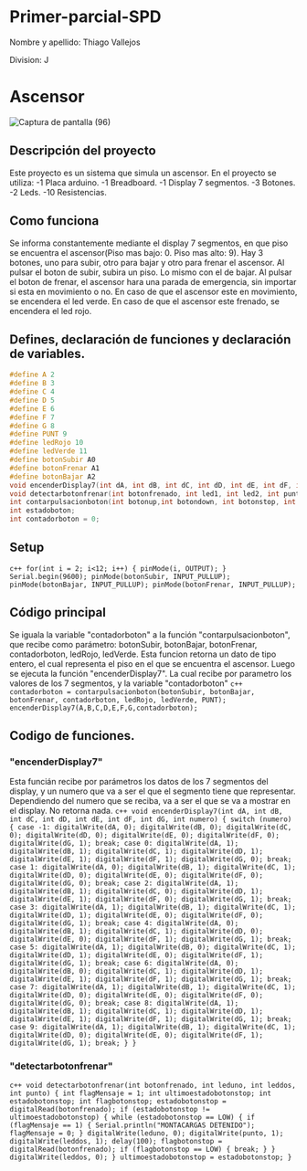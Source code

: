 # Primer-parcial-SPD

Nombre y apellido: Thiago Vallejos

Division: J

# Ascensor

![Captura de pantalla (96)](https://github.com/ThiagoVallejos12/Primer-parcial-SPD/assets/108820694/581d557b-d473-42b2-9640-2e14e2c02d8e)

## Descripción del proyecto

Este proyecto es un sistema que simula un ascensor. 
En el proyecto se utiliza: 
-1 Placa arduino.
-1 Breadboard.
-1 Display 7 segmentos.
-3 Botones.
-2 Leds.
-10 Resistencias.

## Como funciona

Se informa constantemente mediante el display 7 segmentos, en que piso se encuentra el ascensor(Piso mas bajo: 0. Piso mas alto: 9).
Hay 3 botones, uno para subir, otro para bajar y otro para frenar el ascensor.
Al pulsar el boton de subir, subira un piso. Lo mismo con el de bajar.
Al pulsar el boton de frenar, el ascensor hara una parada de emergencia, sin importar si esta en movimiento o no.
En caso de que el ascensor este en movimiento, se encendera el led verde.
En caso de que el ascensor este frenado, se encendera el led rojo.

## Defines, declaración de funciones y declaración de variables.
```c++
#define	A 2
#define B 3
#define C 4
#define D 5
#define E 6
#define F 7
#define G 8
#define PUNT 9
#define ledRojo 10
#define ledVerde 11
#define botonSubir A0
#define botonFrenar A1
#define botonBajar A2
void encenderDisplay7(int dA, int dB, int dC, int dD, int dE, int dF, int dG, int numero);
void detectarbotonfrenar(int botonfrenado, int led1, int led2, int punto);
int contarpulsacionboton(int botonup,int botondown, int botonstop, int contador, int punt);
int estadoboton;
int contadorboton = 0;
```

## Setup
``c++
for(int i = 2; i<12; i++)
  {
  	pinMode(i, OUTPUT);
  }
  Serial.begin(9600);
  pinMode(botonSubir, INPUT_PULLUP);
  pinMode(botonBajar, INPUT_PULLUP);
  pinMode(botonFrenar, INPUT_PULLUP);
``

## Código principal
Se iguala la variable "contadorboton" a la función "contarpulsacionboton", que recibe como parámetro: botonSubir, botonBajar, botonFrenar, contadorboton, ledRojo, ledVerde. 
Esta funcion retorna un dato de tipo entero, el cual representa el piso en el que se encuentra el ascensor.
Luego se ejecuta la función "encenderDisplay7". La cual recibe por parametro los valores de los 7 segmentos, y la variable "contadorboton"
``c++
contadorboton = contarpulsacionboton(botonSubir, botonBajar, botonFrenar, contadorboton, ledRojo, ledVerde, PUNT);
encenderDisplay7(A,B,C,D,E,F,G,contadorboton);
``

## Codigo de funciones.
### "encenderDisplay7"

Esta funcián recibe por parámetros los datos de los 7 segmentos del display, y un numero que va a ser el que el segmento tiene que representar.
Dependiendo del numero que se reciba, va a ser el que se va a mostrar en el display.
No retorna nada.
``c++
void encenderDisplay7(int dA, int dB, int dC, int dD, int dE, int dF, int dG, int numero)
{
  switch (numero)
  {
    case -1:
    	digitalWrite(dA, 0);
    	digitalWrite(dB, 0);
    	digitalWrite(dC, 0);
    	digitalWrite(dD, 0);
    	digitalWrite(dE, 0);
    	digitalWrite(dF, 0);
    	digitalWrite(dG, 1);
    break;
    case 0:
    	digitalWrite(dA, 1);
    	digitalWrite(dB, 1);
    	digitalWrite(dC, 1);
    	digitalWrite(dD, 1);
    	digitalWrite(dE, 1);
    	digitalWrite(dF, 1);
    	digitalWrite(dG, 0);
    break;
    case 1:
    	digitalWrite(dA, 0);
    	digitalWrite(dB, 1);
    	digitalWrite(dC, 1);
    	digitalWrite(dD, 0);
    	digitalWrite(dE, 0);
    	digitalWrite(dF, 0);
    	digitalWrite(dG, 0);
    break;
    case 2:
      	digitalWrite(dA, 1);
    	digitalWrite(dB, 1);
    	digitalWrite(dC, 0);
    	digitalWrite(dD, 1);
    	digitalWrite(dE, 1);
    	digitalWrite(dF, 0);
    	digitalWrite(dG, 1);
    break;
    case 3:
      	digitalWrite(dA, 1);
    	digitalWrite(dB, 1);
    	digitalWrite(dC, 1);
    	digitalWrite(dD, 1);
    	digitalWrite(dE, 0);
    	digitalWrite(dF, 0);
    	digitalWrite(dG, 1);
    break;
    case 4:
      	digitalWrite(dA, 0);
    	digitalWrite(dB, 1);
    	digitalWrite(dC, 1);
    	digitalWrite(dD, 0);
    	digitalWrite(dE, 0);
    	digitalWrite(dF, 1);
    	digitalWrite(dG, 1);
    break;
    case 5:
    	digitalWrite(dA, 1);
    	digitalWrite(dB, 0);
    	digitalWrite(dC, 1);
    	digitalWrite(dD, 1);
    	digitalWrite(dE, 0);
    	digitalWrite(dF, 1);
    	digitalWrite(dG, 1);
    break;
    case 6:
    	digitalWrite(dA, 0);
    	digitalWrite(dB, 0);
    	digitalWrite(dC, 1);
    	digitalWrite(dD, 1);
    	digitalWrite(dE, 1);
    	digitalWrite(dF, 1);
    	digitalWrite(dG, 1);
    break;
    case 7:
    	digitalWrite(dA, 1);
    	digitalWrite(dB, 1);
    	digitalWrite(dC, 1);
    	digitalWrite(dD, 0);
    	digitalWrite(dE, 0);
    	digitalWrite(dF, 0);
    	digitalWrite(dG, 0);
    break;
    case 8:
    	digitalWrite(dA, 1);
    	digitalWrite(dB, 1);
    	digitalWrite(dC, 1);
    	digitalWrite(dD, 1);
    	digitalWrite(dE, 1);
    	digitalWrite(dF, 1);
    	digitalWrite(dG, 1);
    break;
    case 9:
    	digitalWrite(dA, 1);
    	digitalWrite(dB, 1);
    	digitalWrite(dC, 1);
    	digitalWrite(dD, 0);
    	digitalWrite(dE, 0);
    	digitalWrite(dF, 1);
    	digitalWrite(dG, 1);
    break;
  }
}
``

### "detectarbotonfrenar"

``c++
void detectarbotonfrenar(int botonfrenado, int leduno, int leddos, int punto)
{
  int flagMensaje = 1;
  int ultimoestadobotonstop;
  int estadobotonstop;
  int flagbotonstop;
  estadobotonstop = digitalRead(botonfrenado);
  if (estadobotonstop != ultimoestadobotonstop)
  {
    while (estadobotonstop == LOW)
    {
      if (flagMensaje == 1)
      {
        Serial.println("MONTACARGAS DETENIDO");
        flagMensaje = 0;
      }
      digitalWrite(leduno, 0);
      digitalWrite(punto, 1);
      digitalWrite(leddos, 1);
      delay(100);
      flagbotonstop = digitalRead(botonfrenado);
      if (flagbotonstop == LOW)
      {
        break;
      }
    }
    digitalWrite(leddos, 0);
  }
  ultimoestadobotonstop = estadobotonstop;
}
``
